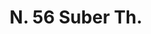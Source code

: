 ---
title: "N. 56 Suber Th."
permalink: "/edition/plant056/"
plant-name: "N. 56."
plant-number: "056"
plant-xml: "/assets/xml/plant056.xml"
plant-img1: "/assets/img/plant056_verso.jpg"
plant-img2: "/assets/img/plant056.jpg"
plant-title: "N. 56 Suber Th."
plant-wfo-link: ""
plant-kew-link: ""
plant-taxon-content: "Quercus Suber L."
layout: single-xml
---